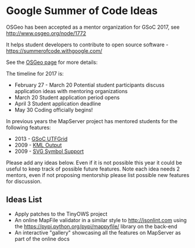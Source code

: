 # Google Summer of Code Ideas

OSGeo has been accepted as a mentor organization for GSoC 2017, see http://www.osgeo.org/node/1772

It helps student developers to contribute to open source software - https://summerofcode.withgoogle.com/

See the [OSGeo page](https://wiki.osgeo.org/wiki/Google_Summer_of_Code_2017_Administrative) for more details: 

The timeline for 2017 is:

* February 27 - March 20	Potential student participants discuss application ideas with mentoring organizations
* March 20 Student application period opens
* April 3 Student application deadline
* May 30	Coding officially begins!

In previous years the MapServer project has mentored students for the following features:

* 2013 - [GSoC UTFGrid](/mapserver/mapserver/wiki/GSoC-UTF-Grid-implementation)
* 2009 - [KML Output](/mapserver/mapserver/wiki/GSoC_KML_output)
* 2009 - [SVG Symbol Support](/mapserver/mapserver/wiki/GSoC_SVG_Symbols)

Please add any ideas below. Even if it is not possible this year it could be useful to keep track of possible future features. 
Note each idea needs 2 mentors, even if not proposing mentorship please list possible new features for discussion. 


## Ideas List

* Apply patches to the TinyOWS project
* An online MapFile validator in a similar style to http://jsonlint.com using the https://pypi.python.org/pypi/mappyfile/ library on the back-end
* An interactive "gallery" showcasing all the features on MapServer as part of the online docs
